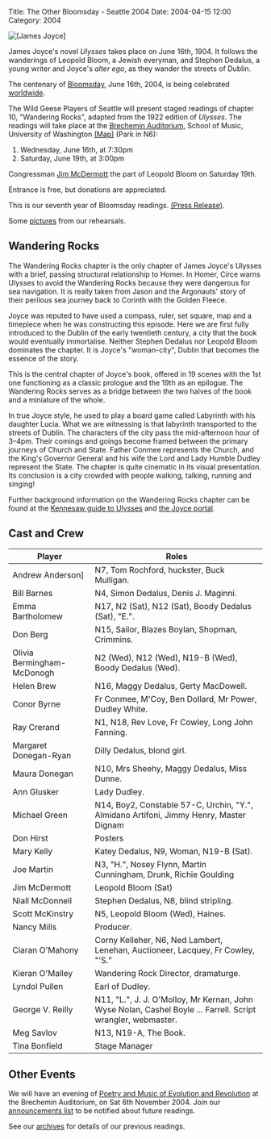 Title: The Other Bloomsday - Seattle 2004
Date: 2004-04-15 12:00
Category: 2004

![[James Joyce]]({filename}/images/jj1.jpg)

James Joyce's novel *Ulysses* takes place on June 16th, 1904.
It follows the wanderings of Leopold Bloom, a Jewish everyman,
and Stephen Dedalus, a young writer and Joyce's *alter ego*,
as they wander the streets of Dublin.

The centenary of [Bloomsday](http://en.wikipedia.org/wiki/Bloomsday),
June 16th, 2004, is being celebrated
[worldwide](http://www.rejoycedublin2004.com "ReJoyce Dublin 2004").

The Wild Geese Players of Seattle will present staged readings of
chapter 10, "Wandering Rocks", adapted from the 1922 edition of *Ulysses*.
The readings will take place at the
[Brechemin Auditorium](http://www.music.washington.edu/facilities/index.php?pg=perf_spaces_box),
School of Music, University of Washington
[(Map)](http://www.washington.edu/home/maps/northcentral.html?71,72,869,363 "Map of UW Campus")
(Park in N6):

1.  Wednesday, June 16th, at 7:30pm
2.  Saturday, June 19th, at 3:00pm

Congressman [Jim McDermott]({filename}/players.md#Jim-McDermott)
the part of Leopold Bloom on Saturday 19th.

Entrance is free, but donations are appreciated.

This is our seventh year of Bloomsday readings.
[(Press Release)]({filename}2004/press-release.md).

Some [pictures]({filename}2004/pictures.md) from our rehearsals.

## Wandering Rocks

The Wandering Rocks chapter is the only chapter of James Joyce's Ulysses
with a brief, passing structural relationship to Homer.
In Homer, Circe warns Ulysses to avoid the Wandering Rocks
because they were dangerous for sea navigation.
It is really taken from Jason and the Argonauts' story
of their perilous sea journey back to Corinth with the Golden Fleece.

Joyce was reputed to have used a compass, ruler, set square, map and a timepiece
when he was constructing this episode.
Here we are first fully introduced to the Dublin of the early twentieth century,
a city that the book would eventually immortalise.
Neither Stephen Dedalus nor Leopold Bloom dominates the chapter.
It is Joyce's "woman-city", Dublin that becomes the essence of the story.

This is the central chapter of Joyce's book, offered in 19 scenes
with the 1st one functioning as a classic prologue
and the 19th as an epilogue.
The Wandering Rocks serves as a bridge between the two halves of the book
and a miniature of the whole.

In true Joyce style, he used to play a board game called Labyrinth with his daughter Lucia.
What we are witnessing is that labyrinth transported to the streets of Dublin.
The characters of the city pass the mid-afternoon hour of 3–4pm.
Their comings and goings become framed between the primary journeys of Church and State.
Father Conmee represents the Church,
and the King's Governor General and his wife the Lord and Lady Humble Dudley
represent the State.
The chapter is quite cinematic in its visual presentation.
Its conclusion is a city crowded with people walking, talking, running and singing!

Further background information on the Wandering Rocks chapter can be found at the
[Kennesaw guide to Ulysses](http://ksumail.kennesaw.edu/~mglosup/ulysses/rocks.htm) and
[the Joyce portal](http://www.robotwisdom.com/jaj/ulysses/notes10.html).

## Cast and Crew

| Player                            | Roles                                         |
| --------------------------------- | --------------------------------------------- |
| Andrew Anderson]                  | N7, Tom Rochford, huckster, Buck Mulligan. |
| Bill Barnes                       | N4, Simon Dedalus, Denis J. Maginni. |
| Emma Bartholomew                  | N17, N2 (Sat), N12 (Sat), Boody Dedalus (Sat), "E.". |
| Don Berg                          | N15, Sailor, Blazes Boylan, Shopman, Crimmins. |
| Olivia Bermingham-McDonogh        | N2 (Wed), N12 (Wed), N19-B (Wed), Boody Dedalus (Wed). |
| Helen Brew                        | N16, Maggy Dedalus, Gerty MacDowell. |
| Conor Byrne                       | Fr Conmee, M'Coy, Ben Dollard, Mr Power, Dudley White. |
| Ray Crerand                       | N1, N18, Rev Love, Fr Cowley, Long John Fanning. |
| Margaret Donegan-Ryan             | Dilly Dedalus, blond girl. |
| Maura Donegan                     | N10, Mrs Sheehy, Maggy Dedalus, Miss Dunne. |
| Ann Glusker                       | Lady Dudley. |
| Michael Green                     | N14, Boy2, Constable 57-C, Urchin, "Y.", Almidano Artifoni, Jimmy Henry, Master Dignam |
| Don Hirst                         | Posters |
| Mary Kelly                        | Katey Dedalus, N9, Woman, N19-B (Sat). |
| Joe Martin                        | N3, "H.", Nosey Flynn, Martin Cunningham, Drunk, Richie Goulding |
| Jim McDermott                     | Leopold Bloom (Sat) |
| Niall McDonnell                   | Stephen Dedalus, N8, blind stripling. |
| Scott McKinstry                   | N5, Leopold Bloom (Wed), Haines. |
| Nancy Mills                       | Producer. |
| Ciaran O'Mahony                   | Corny Kelleher, N6, Ned Lambert, Lenehan, Auctioneer, Lacquey, Fr Cowley, "'S." |
| Kieran O'Malley                   | Wandering Rock Director, dramaturge. |
| Lyndol Pullen                     | Earl of Dudley. |
| George V. Reilly                  | N11, "L.", J. J. O'Molloy, Mr Kernan, John Wyse Nolan, Cashel Boyle ... Farrell. Script wrangler, webmaster. |
| Meg Savlov                        | N13, N19-A, The Book. |
| Tina Bonfield                     | Stage Manager |

## Other Events

We will have an evening of
[Poetry and Music of Evolution and Revolution]({filename}/rEvolution.md)
at the Brechemin Auditorium, on Sat 6th November 2004.
Join our [announcements list]({filename}/announcements.md) to be notified about future readings.

See our [archives]({filename}/archives.md) for details of our previous readings.
